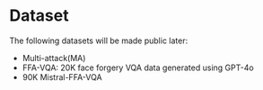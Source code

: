 # Dataset
The following datasets will be made public later:
* Multi-attack(MA)
* FFA-VQA: 20K face forgery VQA data generated using GPT-4o
* 90K Mistral-FFA-VQA



